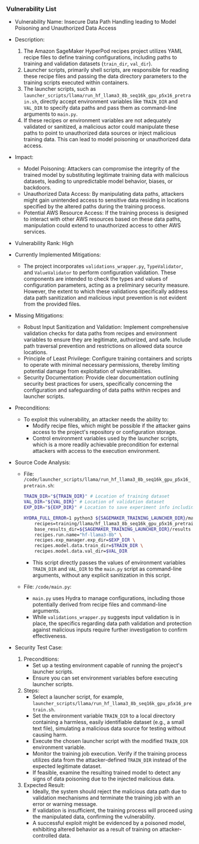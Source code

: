 ### Vulnerability List

- Vulnerability Name: Insecure Data Path Handling leading to Model Poisoning and Unauthorized Data Access
- Description:
  1. The Amazon SageMaker HyperPod recipes project utilizes YAML recipe files to define training configurations, including paths to training and validation datasets (`train_dir`, `val_dir`).
  2. Launcher scripts, primarily shell scripts, are responsible for reading these recipe files and passing the data directory parameters to the training scripts executed within containers.
  3. The launcher scripts, such as `launcher_scripts/llama/run_hf_llama3_8b_seq16k_gpu_p5x16_pretrain.sh`, directly accept environment variables like `TRAIN_DIR` and `VAL_DIR` to specify data paths and pass them as command-line arguments to `main.py`.
  4. If these recipes or environment variables are not adequately validated or sanitized, a malicious actor could manipulate these paths to point to unauthorized data sources or inject malicious training data. This can lead to model poisoning or unauthorized data access.
- Impact:
  - Model Poisoning: Attackers can compromise the integrity of the trained model by substituting legitimate training data with malicious datasets, leading to unpredictable model behavior, biases, or backdoors.
  - Unauthorized Data Access: By manipulating data paths, attackers might gain unintended access to sensitive data residing in locations specified by the altered paths during the training process.
  - Potential AWS Resource Access: If the training process is designed to interact with other AWS resources based on these data paths, manipulation could extend to unauthorized access to other AWS services.
- Vulnerability Rank: High
- Currently Implemented Mitigations:
  - The project incorporates `validations_wrapper.py`, `TypeValidator`, and `ValueValidator` to perform configuration validation. These components are intended to check the types and values of configuration parameters, acting as a preliminary security measure. However, the extent to which these validations specifically address data path sanitization and malicious input prevention is not evident from the provided files.
- Missing Mitigations:
  - Robust Input Sanitization and Validation: Implement comprehensive validation checks for data paths from recipes and environment variables to ensure they are legitimate, authorized, and safe. Include path traversal prevention and restrictions on allowed data source locations.
  - Principle of Least Privilege: Configure training containers and scripts to operate with minimal necessary permissions, thereby limiting potential damage from exploitation of vulnerabilities.
  - Security Documentation: Provide clear documentation outlining security best practices for users, specifically concerning the configuration and safeguarding of data paths within recipes and launcher scripts.
- Preconditions:
  - To exploit this vulnerability, an attacker needs the ability to:
    - Modify recipe files, which might be possible if the attacker gains access to the project's repository or configuration storage.
    - Control environment variables used by the launcher scripts, which is a more readily achievable precondition for external attackers with access to the execution environment.
- Source Code Analysis:
  - File: `/code/launcher_scripts/llama/run_hf_llama3_8b_seq16k_gpu_p5x16_pretrain.sh`:
    ```bash
    TRAIN_DIR="${TRAIN_DIR}" # Location of training dataset
    VAL_DIR="${VAL_DIR}" # Location of validation dataset
    EXP_DIR="${EXP_DIR}" # Location to save experiment info including logging, checkpoints, etc.

    HYDRA_FULL_ERROR=1 python3 ${SAGEMAKER_TRAINING_LAUNCHER_DIR}/main.py \
        recipes=training/llama/hf_llama3_8b_seq16k_gpu_p5x16_pretrain \
        base_results_dir=${SAGEMAKER_TRAINING_LAUNCHER_DIR}/results \
        recipes.run.name="hf-llama3-8b" \
        recipes.exp_manager.exp_dir=$EXP_DIR \
        recipes.model.data.train_dir=$TRAIN_DIR \
        recipes.model.data.val_dir=$VAL_DIR
    ```
    - This script directly passes the values of environment variables `TRAIN_DIR` and `VAL_DIR` to the `main.py` script as command-line arguments, without any explicit sanitization in this script.

  - File: `/code/main.py`:
    - `main.py` uses Hydra to manage configurations, including those potentially derived from recipe files and command-line arguments.
    - While `validations_wrapper.py` suggests input validation is in place, the specifics regarding data path validation and protection against malicious inputs require further investigation to confirm effectiveness.

- Security Test Case:
  1. Preconditions:
      - Set up a testing environment capable of running the project's launcher scripts.
      - Ensure you can set environment variables before executing launcher scripts.
  2. Steps:
      - Select a launcher script, for example, `launcher_scripts/llama/run_hf_llama3_8b_seq16k_gpu_p5x16_pretrain.sh`.
      - Set the environment variable `TRAIN_DIR` to a local directory containing a harmless, easily identifiable dataset (e.g., a small text file), simulating a malicious data source for testing without causing harm.
      - Execute the chosen launcher script with the modified `TRAIN_DIR` environment variable.
      - Monitor the training job execution. Verify if the training process utilizes data from the attacker-defined `TRAIN_DIR` instead of the expected legitimate dataset.
      - If feasible, examine the resulting trained model to detect any signs of data poisoning due to the injected malicious data.
  3. Expected Result:
      - Ideally, the system should reject the malicious data path due to validation mechanisms and terminate the training job with an error or warning message.
      - If validation is insufficient, the training process will proceed using the manipulated data, confirming the vulnerability.
      - A successful exploit might be evidenced by a poisoned model, exhibiting altered behavior as a result of training on attacker-controlled data.